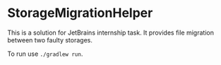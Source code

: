 # StorageMigrationHelper

This is a solution for JetBrains internship task. It provides file migration between two faulty storages.  

To run use `./gradlew run`.
